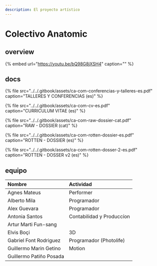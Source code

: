 ```yaml
---
description: El proyecto artístico
---
```


# Colectivo Anatomic

## overview

{% embed url="https://youtu.be/bQ98G8jXSH4" caption="" %}

## docs

{% file src="../../.gitbook/assets/ca-com-conferencias-y-talleres-es.pdf" caption="TALLERES Y CONFERENCIAS \(es\)" %}

{% file src="../../.gitbook/assets/ca-com-cv-es.pdf" caption="CURRICULUM VITAE \(es\)" %}

{% file src="../../.gitbook/assets/ca-com-raw-dossier-cat.pdf" caption="RAW - DOSSIER \(cat\)" %}

{% file src="../../.gitbook/assets/ca-com-rotten-dossier-es.pdf" caption="ROTTEN - DOSSIER \(es\)" %}

{% file src="../../.gitbook/assets/ca-com-rotten-dosser-2-es.pdf" caption="ROTTEN - DOSSER v2 \(es\)" %}

## equipo

| Nombre | Actividad |
| :--- | :--- |
| Agnes Mateus | Performer |
| Alberto Mila | Programador |
| Alex Guevara | Programador |
| Antonia Santos | Contabilidad y Produccíon |
| Artur Marti Fun-sang |  |
| Elvis Boçi | 3D |
| Gabriel Font Rodriguez | Programador \(Photolife\) |
| Guillermo Marin Getino | Motion |
| Guillermo Patiño Posada |  |



